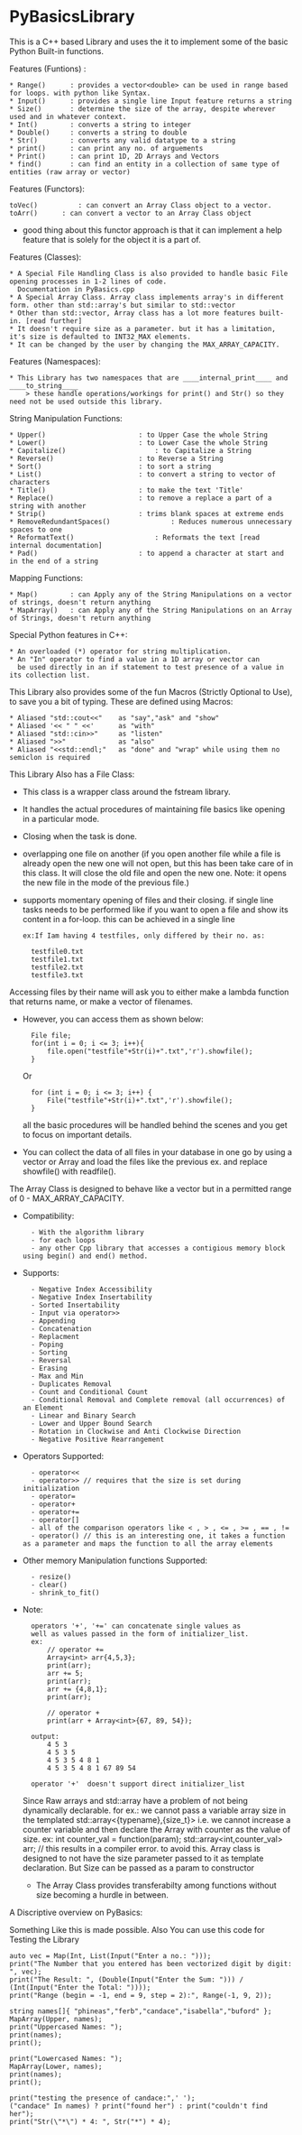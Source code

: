 # PyBasicsLibrary
This is a C++ based Library and uses the it to implement some of the basic Python Built-in functions.

Features (Funtions) :

	* Range()      : provides a vector<double> can be used in range based for loops. with python like Syntax.
	* Input()      : provides a single line Input feature returns a string
	* Size()       : determine the size of the array, despite wherever used and in whatever context.
	* Int()        : converts a string to integer
	* Double()     : converts a string to double
	* Str()        : converts any valid datatype to a string
	* print()      : can print any no. of arguements
	* Print()      : can print 1D, 2D Arrays and Vectors
	* find()       : can find an entity in a collection of same type of entities (raw array or vector)

Features (Functors):

	toVec()     	 : can convert an Array Class object to a vector.
	toArr()		 : can convert a vector to an Array Class object
	
- good thing about this functor approach is that it can implement a help feature that is solely for the object it is a part of.

Features (Classes):

	* A Special File Handling Class is also provided to handle basic File opening processes in 1-2 lines of code.
	  Documentation in PyBasics.cpp
	* A Special Array Class. Array class implements array's in different form. other than std::array's but similar to std::vector
	* Other than std::vector, Array class has a lot more features built-in. [read further]
	* It doesn't require size as a parameter. but it has a limitation, it's size is defaulted to INT32_MAX elements.
	* It can be changed by the user by changing the MAX_ARRAY_CAPACITY.

Features (Namespaces):

	* This Library has two namespaces that are ____internal_print____ and ____to_string____
		> these handle operations/workings for print() and Str() so they need not be used outside this library.


String Manipulation Functions:

	* Upper()						: to Upper Case the whole String
	* Lower()						: to Lower Case the whole String
	* Capitalize()						: to Capitalize a String
	* Reverse()						: to Reverse a String
	* Sort()						: to sort a string
	* List()						: to convert a string to vector of characters
	* Title()						: to make the text 'Title'
	* Replace()						: to remove a replace a part of a string with another
	* Strip()						: trims blank spaces at extreme ends
	* RemoveRedundantSpaces()				: Reduces numerous unnecessary spaces to one
	* ReformatText()					: Reformats the text [read internal documentation]
	* Pad()							: to append a character at start and in the end of a string

Mapping Functions:

	* Map()        : can Apply any of the String Manipulations on a vector of strings, doesn't return anything
	* MapArray()   : can Apply any of the String Manipulations on an Array of Strings, doesn't return anything

Special Python features in C++:

	* An overloaded (*) operator for string multiplication.
	* An "In" operator to find a value in a 1D array or vector can 
	  be used directly in an if statement to test presence of a value in its collection list.

This Library also provides some of the fun Macros (Strictly Optional to Use), to save you 
a bit of typing.
These are defined using Macros:

	* Aliased "std::cout<<"    as "say","ask" and "show"
	* Aliased '<< " " <<'      as "with"
	* Aliased "std::cin>>"     as "listen"
	* Aliased ">>"             as "also"
	* Aliased "<<std::endl;"   as "done" and "wrap" while using them no semiclon is required

This Library Also has a File Class:

* This class is a wrapper class around the fstream library.
* It handles the actual procedures of maintaining file basics like opening in a particular mode.
* Closing when the task is done.

* overlapping one file on another (if you open another file while a file is already open
	  the new one will not open, but this has been take care of in this class. It will close
	  the old file and open the new one. Note: it opens the new file in the mode of the previous file.)

* supports momentary opening of files and their closing. if single line tasks needs to be performed
	  like if you want to open a file and show its content in a for-loop. this can be achieved in a single line

	  ex:If Iam having 4 testfiles, only differed by their no. as:
		
		testfile0.txt
		testfile1.txt
		testfile2.txt
		testfile3.txt
		
Accessing files by their name will ask you to either make a lambda function that returns name, or make a vector of filenames.
* However, you can access them as shown below:

		File file;
		for(int i = 0; i <= 3; i++){
			file.open("testfile"+Str(i)+".txt",'r').showfile();
		}

	Or

		for (int i = 0; i <= 3; i++) {
			File("testfile"+Str(i)+".txt",'r').showfile();
		}
		
	all the basic procedures will be handled behind the scenes and you get to focus on important details.

* You can collect the data of all files in your database in one go by using a vector<string> or Array<string>
  and load the files like the previous ex. and replace showfile() with readfile().

The Array Class is designed to behave like a vector but in a permitted range of 0 - MAX_ARRAY_CAPACITY.
* Compatibility: 
	
		- With the algorithm library 
		- for each loops
		- any other Cpp library that accesses a contigious memory block using begin() and end() method.

* Supports:
	
		- Negative Index Accessibility
		- Negative Index Insertability
		- Sorted Insertability
		- Input via operator>>
		- Appending
		- Concatenation
		- Replacment
		- Poping
		- Sorting
		- Reversal
		- Erasing
		- Max and Min
		- Duplicates Removal
		- Count and Conditional Count
		- Conditional Removal and Complete removal (all occurrences) of an Element
		- Linear and Binary Search
		- Lower and Upper Bound Search
		- Rotation in Clockwise and Anti Clockwise Direction
		- Negative Positive Rearrangement

* Operators Supported:

		- operator<<
		- operator>> // requires that the size is set during initialization
		- operator=
		- operator+
		- operator+=
		- operator[]
		- all of the comparison operators like < , > , <= , >= , == , != 
		- operator() // this is an interesting one, it takes a function as a parameter and maps the function to all the array elements

* Other memory Manipulation functions Supported:

		- resize()
		- clear()
		- shrink_to_fit()

* Note:

		operators '+', '+=' can concatenate single values as
		well as values passed in the form of initializer_list.
		ex:
			// operator +=
			Array<int> arr{4,5,3};
			print(arr);
			arr += 5;
			print(arr);
			arr += {4,8,1};
			print(arr);

			// operator +
			print(arr + Array<int>{67, 89, 54});

		output:
			4 5 3
			4 5 3 5
			4 5 3 5 4 8 1
			4 5 3 5 4 8 1 67 89 54

		operator '+'  doesn't support direct initializer_list
	
	Since Raw arrays and std::array have a problem of not being dynamically declarable.
	for ex.: we cannot pass a variable array size in the templated std::array<{typename},{size_t}>
		i.e. we cannot increase a counter variable and then declare the Array with counter as the value of size.
		ex:
			int counter_val = function(param);
			std::array<int,counter_val> arr;   // this results in a compiler error.
			to avoid this. Array class is designed to not have the size parameter passed to it as template declaration.
			But Size can be passed as a param to constructor

	-	The Array Class provides transferabilty among functions without size becoming a hurdle in between.


A Discriptive overview on PyBasics:

Something Like this is made possible.
Also You can use this code for Testing the Library
	
	auto vec = Map(Int, List(Input("Enter a no.: ")));
	print("The Number that you entered has been vectorized digit by digit: ", vec);
	print("The Result: ", (Double(Input("Enter the Sum: "))) / (Int(Input("Enter the Total: "))));
	print("Range (begin = -1, end = 9, step = 2):", Range(-1, 9, 2));

	string names[]{ "phineas","ferb","candace","isabella","buford" };
	MapArray(Upper, names);
	print("Uppercased Names: ");
	print(names);
	print();

	print("Lowercased Names: ");
	MapArray(Lower, names);
	print(names);
	print();

	print("testing the presence of candace:",' ');
	("candace" In names) ? print("found her") : print("couldn't find her");
	print("Str(\"*\") * 4: ", Str("*") * 4);
